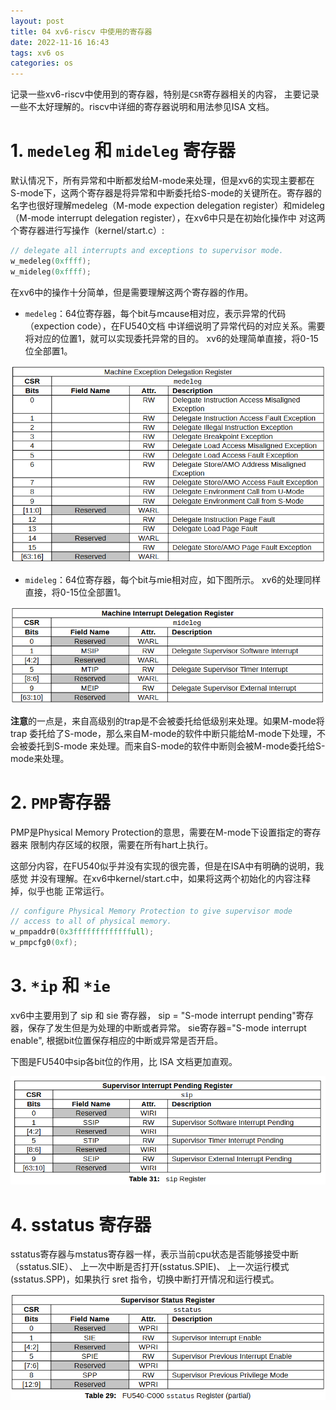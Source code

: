 ```yaml
---
layout: post
title: 04 xv6-riscv 中使用的寄存器
date: 2022-11-16 16:43
tags: xv6 os
categories: os
---
```


记录一些xv6-riscv中使用到的寄存器，特别是`CSR`寄存器相关的内容，
主要记录一些不太好理解的。riscv中详细的寄存器说明和用法参见ISA
文档。


# 1. `medeleg` 和 `mideleg` 寄存器

默认情况下，所有异常和中断都发给M-mode来处理，但是xv6的实现主要都在
S-mode下，这两个寄存器是将异常和中断委托给S-mode的关键所在。寄存器的
名字也很好理解medeleg（M-mode expection delegation register）和mideleg
（M-mode interrupt delegation register），在xv6中只是在初始化操作中
对这两个寄存器进行写操作（kernel/start.c）:

```c
// delegate all interrupts and exceptions to supervisor mode.
w_medeleg(0xffff);
w_mideleg(0xffff);
```

在xv6中的操作十分简单，但是需要理解这两个寄存器的作用。

- `medeleg`：64位寄存器，每个bit与mcause相对应，表示异常的代码（expection code），在FU540文档
中详细说明了异常代码的对应关系。需要将对应的位置1，就可以实现委托异常的目的。
xv6的处理简单直接，将0-15位全部置1。

![](/images/2022-11-16-04-xv6-riscv-some-registers/medeleg.png)


- `mideleg`：64位寄存器，每个bit与mie相对应，如下图所示。
xv6的处理同样直接，将0-15位全部置1。

![](/images/2022-11-16-04-xv6-riscv-some-registers/mideleg.png)



**注意**的一点是，来自高级别的trap是不会被委托给低级别来处理。如果M-mode将trap
委托给了S-mode，那么来自M-mode的软件中断只能给M-mode下处理，不会被委托到S-mode
来处理。而来自S-mode的软件中断则会被M-mode委托给S-mode来处理。



# 2. `PMP`寄存器

PMP是Physical Memory Protection的意思，需要在M-mode下设置指定的寄存器来
限制内存区域的权限，需要在所有hart上执行。

这部分内容，在FU540似乎并没有实现的很完善，但是在ISA中有明确的说明，我感觉
并没有理解。在xv6中kernel/start.c中，如果将这两个初始化的内容注释掉，似乎也能
正常运行。

```c
// configure Physical Memory Protection to give supervisor mode
// access to all of physical memory.
w_pmpaddr0(0x3fffffffffffffull);
w_pmpcfg0(0xf);
```

# 3. `*ip` 和 `*ie`

xv6中主要用到了 sip 和 sie 寄存器， sip = "S-mode interrupt pending"寄存器，保存了发生但是为处理的中断或者异常。 sie寄存器="S-mode interrupt enable", 根据bit位置保存相应的中断或异常是否开启。

下图是FU540中sip各bit位的作用，比 ISA 文档更加直观。

![](/images/2022-11-16-04-xv6-riscv-some-registers/sip.png)

# 4. sstatus 寄存器

sstatus寄存器与mstatus寄存器一样，表示当前cpu状态是否能够接受中断（sstatus.SIE）、 上一次中断是否打开(sstatus.SPIE)、 上一次运行模式(sstatus.SPP)，如果执行 sret 指令，切换中断打开情况和运行模式。

![](/images/2022-11-16-04-xv6-riscv-some-registers/sstatus.png)





